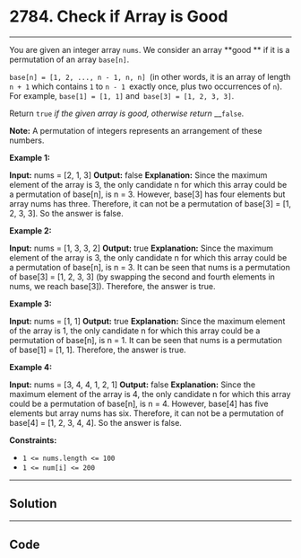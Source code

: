 # 2784. Check if Array is Good

---

You are given an integer array `nums`. We consider an array **good ** if it is a permutation of an array `base[n]`.

`base[n] = [1, 2, ..., n - 1, n, n] `(in other words, it is an array of length `n + 1` which contains `1` to `n - 1 `exactly once, plus two occurrences of `n`). For example, `base[1] = [1, 1]` and` base[3] = [1, 2, 3, 3]`.

Return `true` _if the given array is good, otherwise return_ __`false`.

**Note:** A permutation of integers represents an arrangement of these numbers.

 

**Example 1:**


**Input:** nums = [2, 1, 3]
**Output:** false
**Explanation:** Since the maximum element of the array is 3, the only candidate n for which this array could be a permutation of base[n], is n = 3. However, base[3] has four elements but array nums has three. Therefore, it can not be a permutation of base[3] = [1, 2, 3, 3]. So the answer is false.


**Example 2:**


**Input:** nums = [1, 3, 3, 2]
**Output:** true
**Explanation:** Since the maximum element of the array is 3, the only candidate n for which this array could be a permutation of base[n], is n = 3. It can be seen that nums is a permutation of base[3] = [1, 2, 3, 3] (by swapping the second and fourth elements in nums, we reach base[3]). Therefore, the answer is true.

**Example 3:**


**Input:** nums = [1, 1]
**Output:** true
**Explanation:** Since the maximum element of the array is 1, the only candidate n for which this array could be a permutation of base[n], is n = 1. It can be seen that nums is a permutation of base[1] = [1, 1]. Therefore, the answer is true.

**Example 4:**


**Input:** nums = [3, 4, 4, 1, 2, 1]
**Output:** false
**Explanation:** Since the maximum element of the array is 4, the only candidate n for which this array could be a permutation of base[n], is n = 4. However, base[4] has five elements but array nums has six. Therefore, it can not be a permutation of base[4] = [1, 2, 3, 4, 4]. So the answer is false.


 

**Constraints:**

  * `1 <= nums.length <= 100`
  * `1 <= num[i] <= 200`

---

## Solution



---

## Code
```python


```